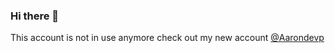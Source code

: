 ### Hi there 👋

This account is not in use anymore check out my new account [@Aarondevp](https://github.com/Aarondevp) 
